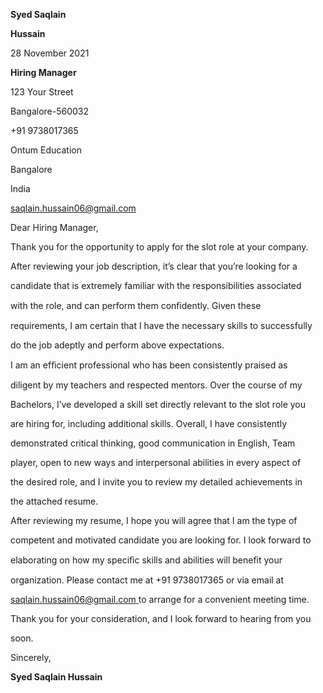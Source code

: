 ﻿

**Syed Saqlain**

**Hussain**

28 November 2021

**Hiring Manager**

123 Your Street

Bangalore-560032

+91 9738017365

Ontum Education

Bangalore

India

saqlain.hussain06@gmail.com

Dear Hiring Manager,

Thank you for the opportunity to apply for the slot role at your company.

After reviewing your job description, it’s clear that you’re looking for a

candidate that is extremely familiar with the responsibilities associated

with the role, and can perform them conﬁdently. Given these

requirements, I am certain that I have the necessary skills to successfully

do the job adeptly and perform above expectations.

I am an efﬁcient professional who has been consistently praised as

diligent by my teachers and respected mentors. Over the course of my

Bachelors, I’ve developed a skill set directly relevant to the slot role you

are hiring for, including additional skills. Overall, I have consistently

demonstrated critical thinking, good communication in English, Team

player, open to new ways and interpersonal abilities in every aspect of

the desired role, and I invite you to review my detailed achievements in

the attached resume.

After reviewing my resume, I hope you will agree that I am the type of

competent and motivated candidate you are looking for. I look forward to

elaborating on how my speciﬁc skills and abilities will beneﬁt your

organization. Please contact me at +91 9738017365 or via email at

<saqlain.hussain06@gmail.com>[ ](mailto:saqlain.hussain06@gmail.com)to arrange for a convenient meeting time.

Thank you for your consideration, and I look forward to hearing from you

soon.

Sincerely,

**Syed Saqlain Hussain**

